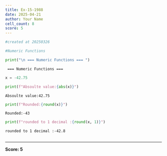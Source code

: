 ```yaml
---
title: Ex-15-1988
date: 2025-04-21
author: Your Name
cell_count: 8
score: 5
---
```


```python
#created at 20250326
```


```python
#Numeric Functions
```


```python
print("\n === Numeric Functions === ")
```

    
     === Numeric Functions === 



```python
x = -42.75
```


```python
print(f"Absoulte value:{abs(x)}")
```

    Absoulte value:42.75



```python
print(f"Rounded:{round(x)}")
```

    Rounded:-43



```python
print(f"rounded to 1 decimal :{round(x, 1)}")
```

    rounded to 1 decimal :-42.8



```python

```


---
**Score: 5**